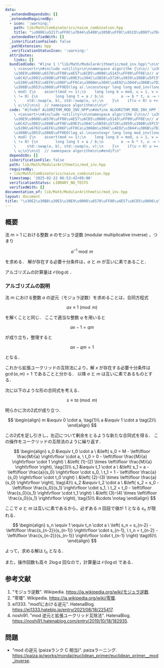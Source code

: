 ```yaml
---
data:
  _extendedDependsOn: []
  _extendedRequiredBy:
  - icon: ':warning:'
    path: lib/Math/Combinatorics/naive_combination.hpp
    title: "\u9806\u5217\uFF0C\u7D44\u5408\u305B\uFF0C\u91CD\u8907\u7D44\u5408\u305B"
  _extendedVerifiedWith: []
  _isVerificationFailed: false
  _pathExtension: hpp
  _verificationStatusIcon: ':warning:'
  attributes:
    links: []
  bundledCode: "#line 1 \"lib/Math/ModularArithmetic/mod_inv.hpp\"\n\n\n\n#include\
    \ <cassert>\n#include <utility>\n\nnamespace algorithm {\n\n// \u30E2\u30B8\u30E5\
    \u30E9\u9006\u6570\uFF08\u4E57\u6CD5\u9006\u5143\uFF09\uFF0E\n// a^-1 mod m \u3092\
    \u6C42\u3081\u308B\uFF0E\u89E3\u304C\u5B58\u5728\u3059\u308B\u5FC5\u8981\u5341\
    \u5206\u6761\u4EF6\u306F\uFF0Ca\u3068m\u304C\u4E92\u3044\u306B\u7D20\u3067\u3042\
    \u308B\u3053\u3068\uFF0EO(log a).\nconstexpr long long mod_inv(long long a, int\
    \ mod) {\n    assert(mod >= 1);\n    long long b = mod, u = 1, v = 0;\n    while(b\
    \ != 0) {\n        long long t = a / b;\n        a -= b * t, u -= v * t;\n   \
    \     std::swap(a, b), std::swap(u, v);\n    }\n    if(u < 0) u += mod;\n    return\
    \ u;\n}\n\n}  // namespace algorithm\n\n\n"
  code: "#ifndef ALGORITHM_MOD_INV_HPP\n#define ALGORITHM_MOD_INV_HPP 1\n\n#include\
    \ <cassert>\n#include <utility>\n\nnamespace algorithm {\n\n// \u30E2\u30B8\u30E5\
    \u30E9\u9006\u6570\uFF08\u4E57\u6CD5\u9006\u5143\uFF09\uFF0E\n// a^-1 mod m \u3092\
    \u6C42\u3081\u308B\uFF0E\u89E3\u304C\u5B58\u5728\u3059\u308B\u5FC5\u8981\u5341\
    \u5206\u6761\u4EF6\u306F\uFF0Ca\u3068m\u304C\u4E92\u3044\u306B\u7D20\u3067\u3042\
    \u308B\u3053\u3068\uFF0EO(log a).\nconstexpr long long mod_inv(long long a, int\
    \ mod) {\n    assert(mod >= 1);\n    long long b = mod, u = 1, v = 0;\n    while(b\
    \ != 0) {\n        long long t = a / b;\n        a -= b * t, u -= v * t;\n   \
    \     std::swap(a, b), std::swap(u, v);\n    }\n    if(u < 0) u += mod;\n    return\
    \ u;\n}\n\n}  // namespace algorithm\n\n#endif\n"
  dependsOn: []
  isVerificationFile: false
  path: lib/Math/ModularArithmetic/mod_inv.hpp
  requiredBy:
  - lib/Math/Combinatorics/naive_combination.hpp
  timestamp: '2025-02-22 06:53:42+09:00'
  verificationStatus: LIBRARY_NO_TESTS
  verifiedWith: []
documentation_of: lib/Math/ModularArithmetic/mod_inv.hpp
layout: document
title: "\u30E2\u30B8\u30E5\u30E9\u9006\u6570\uFF08\u4E57\u6CD5\u9006\u5143\uFF09"
---
```



## 概要

法 $m > 1$ における整数 $a$ のモジュラ逆数 (modular multiplicative inverse) ，つまり

$$
a^{-1} \bmod m
$$

を求める．
解が存在する必要十分条件は，$a$ と $m$ が互いに素であること． 

アルゴリズムの計算量は $\mathcal{O}(\log a)$ ．


### アルゴリズムの説明

法 $m$ における整数 $a$ の逆元（モジュラ逆数）を求めることは，合同方程式

$$
a x \equiv 1 \pmod m
$$

を解くことと同じ．
ここで適当な整数 $q$ を用いると

$$
a x - 1 = q m
$$

が成り立ち，整理すると

$$
a x - q m = 1
$$

となる．

これから拡張ユークリッドの互除法により，解 $x$ が存在する必要十分条件は $\gcd(a,m) = 1$ であることと分かる．
以降 $a$ と $m$ は互いに素であるものとする．

次に以下のような形の合同式を考える．

$$
s \equiv t a \pmod m
$$

明らかに次の2式が成り立つ．

$$
\begin{align}
m &\equiv 0 \cdot a, \tag{1}\\
a &\equiv 1 \cdot a \tag{2}\\
\end{align}
$$

この2式を足し引きし，左辺について剰余をとるような新たな合同式を得る．
この操作をユークリッドの互除法のように繰り返す．


$$
\begin{align}
s_0 &\equiv t_0 \cdot a \ &\left( s_0 = M - \left\lfloor \frac{M}{a} \right\rfloor \cdot a, \ t_0 = 0 - \left\lfloor \frac{M}{a} \right\rfloor \cdot 1 \right) \ &\left( (1)-(2) \times \left\lfloor \frac{M}{a} \right\rfloor \right), \tag{3}\\
s_1 &\equiv t_1 \cdot a \ &\left( s_1 = a - \left\lfloor \frac{a}{s_0} \right\rfloor \cdot s_0, \ t_1 = 1 - \left\lfloor \frac{a}{s_0} \right\rfloor \cdot t_0 \right) \ &\left( (2)-(3) \times \left\lfloor \frac{a}{s_0} \right\rfloor \right), \tag{4}\\
s_2 &\equiv t_2 \cdot a \ &\left( s_2 = s_0 - \left\lfloor \frac{s_0}{s_1} \right\rfloor \cdot s_1, \ t_2 = t_0 - \left\lfloor \frac{s_0}{s_1} \right\rfloor \cdot t_1 \right) \ &\left( (3)-(4) \times \left\lfloor \frac{s_0}{s_1} \right\rfloor \right), \tag{5}\\
&\cdots \notag
\end{align}
$$

ここで $a$ と $m$ は互いに素であるから，必ずある $n$ 回目で値が $1$ となる $s_n$ が現れる．

$$
\begin{align}
s_n \equiv 1 \equiv t_n \cdot a \ \left( s_n = s_{n-2} - \left\lfloor \frac{s_{n-2}}{s_{n-1}} \right\rfloor \cdot s_{n-1}, \ t_n = t_{n-2} - \left\lfloor \frac{s_{n-2}}{s_{n-1}} \right\rfloor \cdot t_{n-1} \right) \tag{6}\\
\end{align}
$$

よって，求める解は $t_n$ となる．

また，操作回数も高々 $2 \log a$ 回なので，計算量は $\mathcal{O}(\log a)$ である． 


## 参考文献

1. "モジュラ逆数". Wikipedia. <https://ja.wikipedia.org/wiki/モジュラ逆数>.
1. "零環". Wikipedia. <https://ja.wikipedia.org/wiki/零環>.
1. ei1333. "mod1における逆元". HatenaBlog. <https://ei1333.hateblo.jp/entry/2021/08/18/225417>.
1. noshi91. "mod 逆元と拡張ユークリッド互除法". HatenaBlog. <https://noshi91.hatenablog.com/entry/2019/10/18/182935>.


## 問題

- "mod の逆元 (paizaランク C 相当)". paizaラーニング. <https://paiza.jp/works/mondai/euclidean_primer/euclidean_primer__mod_inverse>.
